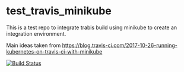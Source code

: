 # test_travis_minikube

This is a test repo to integrate trabis build using minikube to create an integration environment.

Main ideas taken from https://blog.travis-ci.com/2017-10-26-running-kubernetes-on-travis-ci-with-minikube

[![Build Status](https://travis-ci.org/aroundthecode/test_travis_minikube.svg?branch=master)](https://travis-ci.org/aroundthecode/test_travis_minikube)
